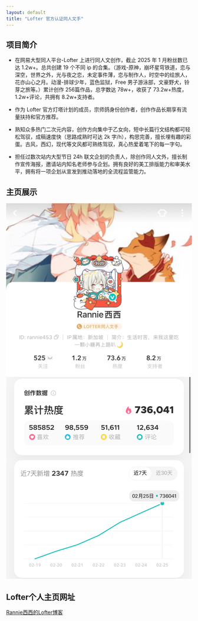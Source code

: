 ```yaml
---
layout: default
title: "Lofter 官方认证同人文手"
---
```

## 项目简介
- 在网易大型同人平台-Lofter 上进行同人文创作，截止 2025 年 1 月粉丝数已达 1.2w+。总共创建 19 个不同 ip 的合集。（游戏-原神，崩坏星穹铁道，恋与深空，世界之外，光与夜之恋，未定事件薄，恋与制作人，时空中的绘旅人，花亦山心之月。动漫-排球少年，蓝色监狱，Free 男子游泳部，文豪野犬，铃芽之旅等。）累计创作 256篇作品，总字数达 78w+，收获了 73.2w+热度，1.2w+评论，共拥有 8.2w+支持者。
  
- 作为 Lofter 官方灯塔计划的成员，宗师鸽身份创作者，创作作品长期享有流量扶持和官方推荐。
  
- 熟知众多热门二次元内容，创作方向集中于乙女向，短中长篇行文结构都可轻松驾驭，成稿速度快（思路成熟时可达 2k 字/h），构思完善，擅长埋有趣的彩蛋。古风，西幻，现代等文风都可熟练驾驭，真心热爱着笔下的每一字句。
  
- 担任过数次站内大型节日 24h 联文企划的负责人，除创作同人文外，擅长制作宣传海报，邀请站内知名老师参与企划。拥有良好的美工排版能力和审美水平，拥有将一项企划从宣发到推动落地的全流程监管能力。

## 主页展示
![lof1](image/lof1.jpg) ![lof2](image/lof2.jpg)

## Lofter个人主页网址
[Rannie西西的Lofter博客](https://rannie453.lofter.com)
